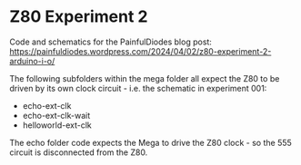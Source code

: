 # Z80 Experiment 2
Code and schematics for the PainfulDiodes blog post: https://painfuldiodes.wordpress.com/2024/04/02/z80-experiment-2-arduino-i-o/

The following subfolders within the mega folder all expect the Z80 to be driven by its own clock circuit - i.e. the schematic in experiment 001:
* echo-ext-clk
* echo-ext-clk-wait
* helloworld-ext-clk

The echo folder code expects the Mega to drive the Z80 clock - so the 555 circuit is disconnected from the Z80.